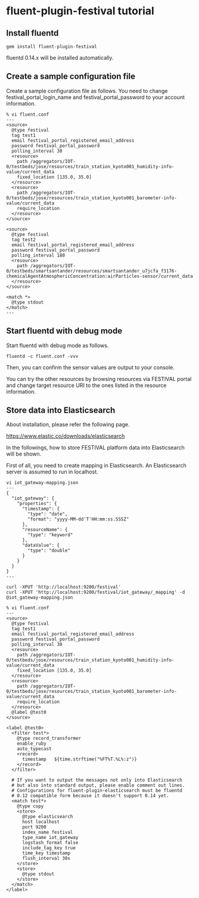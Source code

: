 # fluent-plugin-festival tutorial

## Install fluentd

```
gem install fluent-plugin-festival
```

fluentd 0.14.x will be installed automatically.


## Create a sample configuration file

Create a sample configuration file as follows. You need to change festival_portal_login_name and festival_portal_password to your account information.

```
% vi fluent.conf
---
<source>
  @type festival
  tag test1
  email festival_portal_registered_email_address
  password festival_portal_password
  polling_interval 30
  <resource>
    path /aggregators/IOT-0/testbeds/jose/resources/train_station_kyoto001_humidity-info-value/current_data
    fixed_location [135.0, 35.0]
  </resource>
  <resource>
    path /aggregators/IOT-0/testbeds/jose/resources/train_station_kyoto001_barometer-info-value/current_data
    require_location
  </resource>
</source>

<source>
  @type festival
  tag test2
  email festival_portal_registered_email_address
  password festival_portal_password
  polling_interval 180
  <resource>
    path /aggregators/IOT-0/testbeds/smartsantander/resources/smartsantander_u7jcfa_f3176-chemicalAgentAtmosphericConcentration:airParticles-sensor/current_data
  </resource>
</source>

<match *>
  @type stdout
</match>
---
```


## Start fluentd with debug mode

Start fluentd with debug mode as follows.

```
fluentd -c fluent.conf -vvv
```

Then, you can confirm the sensor values are output to your console.

You can try the other resources by browsing resources via FESTIVAL portal and change target resource URI to the ones listed in the resource information.

## Store data into Elasticsearch

About installation, please refer the following page.

https://www.elastic.co/downloads/elasticsearch

In the followings, how to store FESTIVAL platform data into Elasticsearch will be shown.

First of all, you need to create mapping in Elasticsearch. An Elasticsearch server is assumed to run in localhost.

```
vi iot_gateway-mapping.json
---
{
  "iot_gateway": {
    "properties": {
      "timestamp": {
        "type": "date",
        "format": "yyyy-MM-dd'T'HH:mm:ss.SSSZ"
      },
      "resourceName": {
        "type": "keyword"
      },
      "dataValue": {
        "type": "double"
      }
    }
  }
}
---

curl -XPUT 'http://localhost:9200/festival'
curl -XPUT 'http://localhost:9200/festival/iot_gateway/_mapping' -d @iot_gateway-mapping.json
```

```
% vi fluent.conf
---
<source>
  @type festival
  tag test1
  email festival_portal_registered_email_address
  password festival_portal_password
  polling_interval 30
  <resource>
    path /aggregators/IOT-0/testbeds/jose/resources/train_station_kyoto001_humidity-info-value/current_data
    fixed_location [135.0, 35.0]
  </resource>
  <resource>
    path /aggregators/IOT-0/testbeds/jose/resources/train_station_kyoto001_barometer-info-value/current_data
    require_location
  </resource>
  @label @test0
</source>

<label @test0>
  <filter test*>
    @type record_transformer
    enable_ruby
    auto_typecast
    <record>
      timestamp   ${time.strftime("%FT%T.%L%:z")}
    </record>
  </filter>

  # If you want to output the messages not only into Elasticsearch
  # but also into standard output, please enable comment out lines.
  # Configurations for fluent-plugin-elasticsearch must be fluentd
  # 0.12 compatible form because it doesn't support 0.14 yet.
  <match test*>
    @type copy
    <store>
      @type elasticsearch
      host localhost
      port 9200
      index_name festival
      type_name iot_gateway
      logstash_format false
      include_tag_key true
      time_key timestamp
      flush_interval 30s
    </store>
    <store>
      @type stdout
    </store>
  </match>
</label>
```
